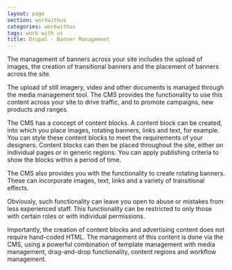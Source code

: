 ```yaml
---
layout: page
section: workwithus
categories: workwithus
tags: work with us
title: Drupal - Banner Management
---
```


The management of banners across your site includes the upload of images, the creation of transitional banners and the placement of banners across the site.

The upload of still imagery, video and other documents is managed through the media management tool. The CMS provides the functionality to use this content across your site to drive traffic, and to promote campaigns, new products and ranges.

The CMS has a concept of content blocks. A content block can be created, into which you place images, rotating banners, links and text, for example. You can style these content blocks to meet the requirements of your designers. Content blocks can then be placed throughout the site, either on individual pages or in generic regions. You can apply publishing criteria to show the blocks within a period of time.

The CMS also provides you with the functionality to create rotating banners. These can incorporate images, text, links and a variety of transitional effects. 

Obviously, such functionality can leave you open to abuse or mistakes from less experienced staff. This functionality can be restricted to only those with certain roles or with individual permissions.

Importantly, the creation of content blocks and advertising content does not require hand-coded HTML. The management of this content is done via the CMS, using a powerful combination of template management with media management, drag-and-drop functionality, content regions and workflow management.
